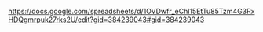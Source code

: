 https://docs.google.com/spreadsheets/d/1OVDwfr_eChl15EtTu85Tzm4G3RxHDQgmrpuk27rks2U/edit?gid=384239043#gid=384239043
